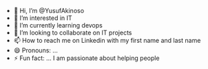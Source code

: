 - 👋 Hi, I’m @YusufAkinoso
- 👀 I’m interested in IT
- 🌱 I’m currently learning devops
- 💞️ I’m looking to collaborate on IT projects
- 📫 How to reach me on Linkedin with my first name and last name
- 😄 Pronouns: ...
- ⚡ Fun fact: ... I am passionate about helping people

<!---
YusufAkinoso/YusufAkinoso is a ✨ special ✨ repository because its `README.md` (this file) appears on your GitHub profile.
You can click the Preview link to take a look at your changes.
--->
